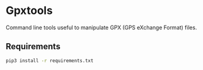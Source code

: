 # Gpxtools

Command line tools useful to manipulate GPX (GPS eXchange Format) files.

## Requirements

```bash
pip3 install -r requirements.txt
```
